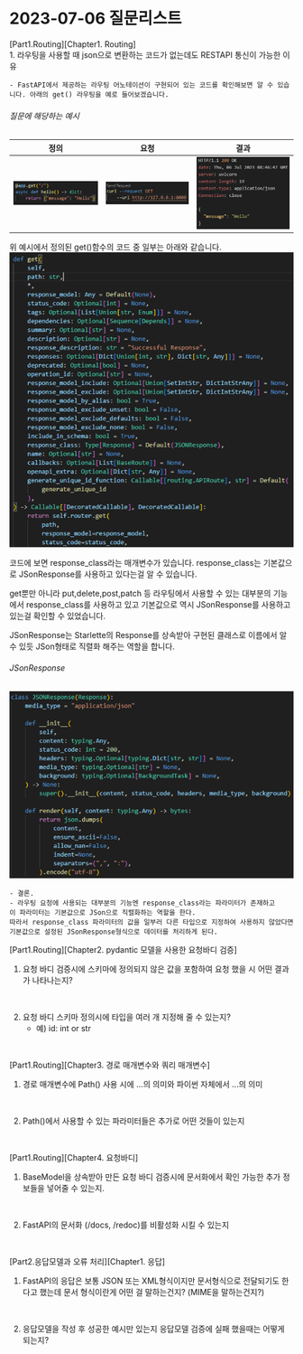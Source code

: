 # 2023-07-06 질문리스트
[Part1.Routing][Chapter1. Routing]  
    1. 라우팅을 사용할 때 json으로 변환하는 코드가 없는데도 RESTAPI 통신이 가능한 이유
    
    - FastAPI에서 제공하는 라우팅 어노테이션이 구현되어 있는 코드를 확인해보면 알 수 있습니다. 아래의 get() 라우팅을 예로 들어보겠습니다.

###### 질문에 해당하는 예시
| 정의                   | 요청                     | 결과                     |
| ---------------------- | ------------------------ | ------------------------ |
| ![Alt text](image.png) | ![Alt text](image-2.png) | ![Alt text](image-1.png) |

    
 위 예시에서 정의된 get()함수의 코드 중 일부는 아래와 같습니다.
 ![Alt text](image-3.png)

 코드에 보면 response_class라는 매개변수가 있습니다. response_class는 기본값으로 JSonResponse를 사용하고 있다는걸 알 수 있습니다. 
 
 get뿐만 아니라 put,delete,post,patch 등 라우팅에서 사용할 수 있는 대부분의 기능에서 response_class를 사용하고 있고 기본값으로 역시 JSonResponse를 사용하고 있는걸 확인할 수 있었습니다.

 JSonResponse는 Starlette의 Response를 상속받아 구현된 클래스로 이름에서 알수 있듯 JSon형태로 직렬화 해주는 역할을 합니다.

###### JSonResponse
![Alt text](image-4.png)

    - 결론.  
    - 라우팅 요청에 사용되는 대부분의 기능엔 response_class라는 파라미터가 존재하고
    이 파라미터는 기본값으로 JSon으로 직렬화하는 역할을 한다.
    따라서 response_class 파라미터의 값을 일부러 다른 타입으로 지정하여 사용하지 않았다면 기본값으로 설정된 JSonResponse형식으로 데이터를 처리하게 된다.
 

[Part1.Routing][Chapter2. pydantic 모델을 사용한 요청바디 검증]  
 1. 요청 바디 검증시에 스키마에 정의되지 않은 값을 포함하여 요청 했을 시 어떤 결과가 나타나는지?

<br/>

 2. 요청 바디 스키마 정의시에 타입을 여러 개 지정해 줄 수 있는지?  
     - 예) id: int or str

<br/>

[Part1.Routing][Chapter3. 경로 매개변수와 쿼리 매개변수]  
 1. 경로 매개변수에 Path() 사용 시에 ...의 의미와 파이썬 자체에서 ...의 의미

<br/>

 2. Path()에서 사용할 수 있는 파라미터들은 추가로 어떤 것들이 있는지

<br/>

[Part1.Routing][Chapter4. 요청바디]
 1. BaseModel을 상속받아 만든 요청 바디 검증시에 문서화에서 확인 가능한 추가 정보들을 넣어줄 수 있는지.

<br/>

2. FastAPI의 문서화 (/docs, /redoc)를 비활성화 시킬 수 있는지

<br/>

[Part2.응답모델과 오류 처리][Chapter1. 응답]
1. FastAPI의 응답은 보통 JSON 또는 XML형식이지만 문서형식으로 전달되기도 한다고 했는데
   문서 형식이란게 어떤 걸 말하는건지? (MIME을 말하는건지?)

<br/>

2. 응답모델을 작성 후 성공한 예시만 있는지 응답모델 검증에 실패 했을때는 어떻게 되는지?





